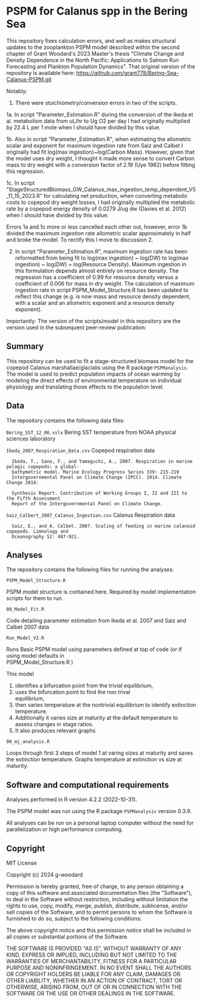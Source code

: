 # PSPM for Calanus spp in the Bering Sea

This repository fixes calculation errors, and well as makes structural updates to the zooplankton PSPM model described within the second chapter of 
Grant Woodard's 2023 Master's thesis "Climate Change and Density Dependence in the North Pacific: Applications to Salmon Run Forecasting and Plankton Population Dynamics".
That original version of the repository is available here: https://github.com/grant778/Bering-Sea-Calanus-PSPM.git

Notably:

1. There were stoichiometry/conversion errors in two of the scripts.  

1a. In script "Parameter_Estimation.R" during the conversion of the Ikeda et al. metabolism data from uL/hr to Ug O2 per day I had originally multiplied by 22.4 L per 1 mole when I should have divided by this value.
          
1b. Also in script "Parameter_Estimation.R", when estimating the allometric scalar and exponent for maximum ingestion rate from Saiz and Calbet I originally had fit log(max ingestion)~log(Carbon Mass). However, given that the model uses dry weight, I thought it made more sense to convert Carbon mass to dry weight with a conversion factor of 2.19 (Uye 1982) before fitting this regression.

1c. In script "StageStructuredBiomass_GW_Calanus_max_ingestion_temp_dependent_V5_11_15_2023.R" for calculating net production, when converting metabolic costs to copepod dry weight losses, I had originally multiplied the metabolic rate by a copepod energy density of 0.0279 J/ug dw (Davies et al. 2012) when I should have divided by this value.

Errors 1a and 1c more or less cancelled each other out, however, error 1b divided the maximum ingestion rate allometric scalar approximately in half and broke the model. To rectify this I move to discussion 2.

2. In script "Parameter_Estimation.R", maximum ingestion rate has been reformatted from being fit to log(max ingestion) ~ log(DW) to log(max ingestion) ~ log(DW) + log(Resource Density). Maximum ingestion in this formulation depends almost entirely on resource density. The regression has a coefficient of 0.99 for resource density versus a coefficient of 0.006 for mass in dry weight. The calculation of maximum ingestion rate in script PSPM_Model_Structure.R has been updated to reflect this change (e.g. is now mass and resource density dependent, with a scalar and an allometric exponent and a resource density exponent). 


Importantly:
The version of the scripts/model in this repository are the version used in the subsequent peer-review publication:


## Summary

This repository can be used to fit a stage-structured biomass model for the copepod Calanus marshallae/glacialis using the R package `PSPManalysis`. The model is used to predict population impacts of ocean warming by modeling the direct effects of environmental temperature on individual physiology and translating those effects to the population level.

## Data 

The repository contains the following data files:

  `Bering_SST_12_06.xslx`
    Bering SST temperature from NOAA physical sciences laboratory

  `Ikeda_2007_Respiration_Data.csv`
    Copepod respiration data

      Ikeda, T., Sano, F., and Yamaguchi, A., 2007. Respiration in marine pelagic copepods: a global-
      bathymetric model. Marine Ecology Progress Series 339: 215-219
      Intergovernmental Panel on Climate Change (IPCC). 2014. Climate Change 2014: 
      
      Synthesis Report. Contribution of Working Groups I, II and III to the Fifth Assessment 
      Report of the Intergovernmental Panel on Climate Change.

  `Saiz_Calbert_2007_Calanus_Ingestion.csv`
    Calanus Respiration data

      Saiz, E., and A. Calbet. 2007. Scaling of feeding in marine calanoid copepods. Limnology and 
      Oceanography 52: 487-921.

## Analyses 

The repository contains the following files for running the analyses:

`PSPM_Model_Structure.R`

  PSPM model structure is contained here. Required by model implementation scripts for them to run.

`00_Model_Fit.R`

  Code detailing parameter estimation from Ikeda et al. 2007 and Saiz and Calbet 2007 data
  
`Run_Model_V2.R`

  Runs Basic PSPM model using parameters defined at top of code (or if using model defaults in     
    PSPM_Model_Structure.R )

  This model 
  1. identifies a bifurcation point from the trivial equilibrium,
  2. uses the bifurcation point to find the non trival     
    equilibrium,
  3. then varies temperature at the nontrivial equilibrium to identify extinction temperature.
  4. Additionally it varies 
    size at maturity at the default temperature to assess changes in stage ratios.
  5. It also produces relevant graphs

`00_mj_analysis.R`

  Loops through first 3 steps of model 1 at varing sizes at maturity and saves the extinction temperature.
  Graphs temperature at extinction vs size at maturity.

## Software and computational requirements

Analyses performed in R version 4.2.2 (2022-10-31). 

The PSPM model was run using the R package `PSPManalysis` version 0.3.9.

All analyses can be run on a personal laptop computer without the need for parallelization or high performance computing.

## Copyright

MIT License

Copyright (c) 2024 g-woodard

Permission is hereby granted, free of charge, to any person obtaining a copy
of this software and associated documentation files (the "Software"), to deal
in the Software without restriction, including without limitation the rights
to use, copy, modify, merge, publish, distribute, sublicense, and/or sell
copies of the Software, and to permit persons to whom the Software is
furnished to do so, subject to the following conditions:

The above copyright notice and this permission notice shall be included in all
copies or substantial portions of the Software.

THE SOFTWARE IS PROVIDED "AS IS", WITHOUT WARRANTY OF ANY KIND, EXPRESS OR
IMPLIED, INCLUDING BUT NOT LIMITED TO THE WARRANTIES OF MERCHANTABILITY,
FITNESS FOR A PARTICULAR PURPOSE AND NONINFRINGEMENT. IN NO EVENT SHALL THE
AUTHORS OR COPYRIGHT HOLDERS BE LIABLE FOR ANY CLAIM, DAMAGES OR OTHER
LIABILITY, WHETHER IN AN ACTION OF CONTRACT, TORT OR OTHERWISE, ARISING FROM,
OUT OF OR IN CONNECTION WITH THE SOFTWARE OR THE USE OR OTHER DEALINGS IN THE
SOFTWARE.
